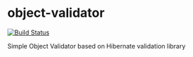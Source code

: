 # object-validator 
[![Build Status](https://travis-ci.com/Sadovnikov94/object-validator.svg?branch=master)](https://travis-ci.com/Sadovnikov94/object-validator)

Simple Object Validator based on Hibernate validation library
